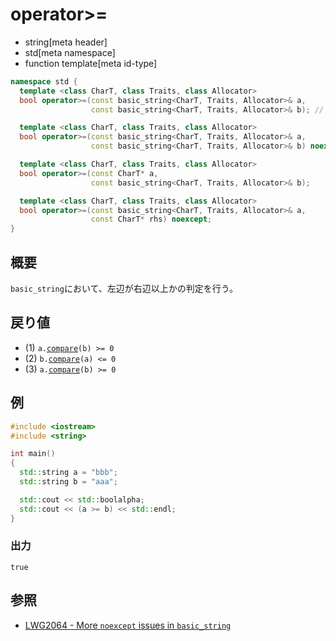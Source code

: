 # operator>=
* string[meta header]
* std[meta namespace]
* function template[meta id-type]

```cpp
namespace std {
  template <class CharT, class Traits, class Allocator>
  bool operator>=(const basic_string<CharT, Traits, Allocator>& a,
                  const basic_string<CharT, Traits, Allocator>& b); // (1) C++03

  template <class CharT, class Traits, class Allocator>
  bool operator>=(const basic_string<CharT, Traits, Allocator>& a,
                  const basic_string<CharT, Traits, Allocator>& b) noexcept; // (1) C++14

  template <class CharT, class Traits, class Allocator>
  bool operator>=(const CharT* a,
                  const basic_string<CharT, Traits, Allocator>& b);          // (2)

  template <class CharT, class Traits, class Allocator>
  bool operator>=(const basic_string<CharT, Traits, Allocator>& a,
                  const CharT* rhs) noexcept;                                // (3)
}
```

## 概要
`basic_string`において、左辺が右辺以上かの判定を行う。


## 戻り値
- (1) `a.`[`compare`](compare.md)`(b) >= 0`
- (2) `b.`[`compare`](compare.md)`(a) <= 0`
- (3) `a.`[`compare`](compare.md)`(b) >= 0`


## 例
```cpp example
#include <iostream>
#include <string>

int main()
{
  std::string a = "bbb";
  std::string b = "aaa";

  std::cout << std::boolalpha;
  std::cout << (a >= b) << std::endl;
}
```

### 出力
```
true
```

## 参照
- [LWG2064 - More `noexcept` issues in `basic_string`](https://wg21.cmeerw.net/lwg/issue2064)
